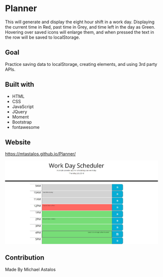 # Planner
This will generate and display the eight hour shift in a work day. Displaying the current time in Red, past time in Grey, and time left in the day as Green. Hovering over saved icons will enlarge them, and when pressed the text in the row will be saved to localStorage.

## Goal
Practice saving data to localStorage, creating elements, and using 3rd party APIs.

## Built with
* HTML
* CSS
* JavaScript
* JQuery
* Moment
* Bootstrap
* fontawesome

## Website
https://mtastalos.github.io/Planner/

 ![](assets/images/website.jpg)


 ## Contribution
 Made By Michael Astalos 

